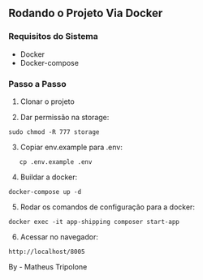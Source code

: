 ## Rodando o Projeto Via Docker

### Requisitos do Sistema

*   Docker
*   Docker-compose

### Passo a Passo

1. Clonar o projeto

2. Dar permissão na storage:

```
sudo chmod -R 777 storage
```

3. Copiar env.example para .env:

```
   cp .env.example .env
```

4. Buildar a docker:

```
docker-compose up -d
```

5. Rodar os comandos de configuração para a docker:

```
docker exec -it app-shipping composer start-app
```

6. Acessar no navegador:

```
http://localhost/8005
```


By - Matheus Tripolone